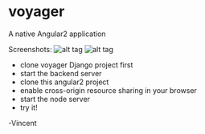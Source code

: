# voyager

A native Angular2 application

Screenshots:
![alt tag](https://raw.githubusercontent.com/vincentsma/angular2-voyager/master/screenshots/loading.png)
![alt tag](https://raw.githubusercontent.com/vincentsma/angular2-voyager/master/screenshots/post.png)

- clone voyager Django project first
- start the backend server
- clone this angular2 project
- enable cross-origin resource sharing in your browser
- start the node server
- try it!

-Vincent